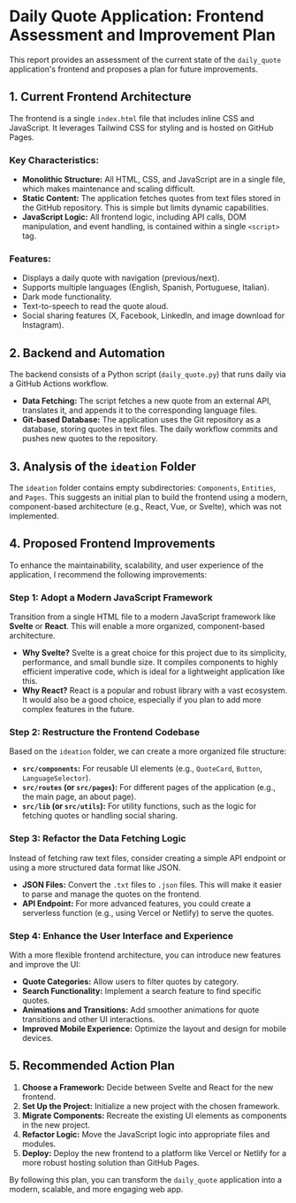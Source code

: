 # Daily Quote Application: Frontend Assessment and Improvement Plan

This report provides an assessment of the current state of the `daily_quote` application's frontend and proposes a plan for future improvements.

## 1. Current Frontend Architecture

The frontend is a single `index.html` file that includes inline CSS and JavaScript. It leverages Tailwind CSS for styling and is hosted on GitHub Pages.

### Key Characteristics:

- **Monolithic Structure:** All HTML, CSS, and JavaScript are in a single file, which makes maintenance and scaling difficult.
- **Static Content:** The application fetches quotes from text files stored in the GitHub repository. This is simple but limits dynamic capabilities.
- **JavaScript Logic:** All frontend logic, including API calls, DOM manipulation, and event handling, is contained within a single `<script>` tag.

### Features:

- Displays a daily quote with navigation (previous/next).
- Supports multiple languages (English, Spanish, Portuguese, Italian).
- Dark mode functionality.
- Text-to-speech to read the quote aloud.
- Social sharing features (X, Facebook, LinkedIn, and image download for Instagram).

## 2. Backend and Automation

The backend consists of a Python script (`daily_quote.py`) that runs daily via a GitHub Actions workflow.

- **Data Fetching:** The script fetches a new quote from an external API, translates it, and appends it to the corresponding language files.
- **Git-based Database:** The application uses the Git repository as a database, storing quotes in text files. The daily workflow commits and pushes new quotes to the repository.

## 3. Analysis of the `ideation` Folder

The `ideation` folder contains empty subdirectories: `Components`, `Entities`, and `Pages`. This suggests an initial plan to build the frontend using a modern, component-based architecture (e.g., React, Vue, or Svelte), which was not implemented.

## 4. Proposed Frontend Improvements

To enhance the maintainability, scalability, and user experience of the application, I recommend the following improvements:

### Step 1: Adopt a Modern JavaScript Framework

Transition from a single HTML file to a modern JavaScript framework like **Svelte** or **React**. This will enable a more organized, component-based architecture.

- **Why Svelte?** Svelte is a great choice for this project due to its simplicity, performance, and small bundle size. It compiles components to highly efficient imperative code, which is ideal for a lightweight application like this.
- **Why React?** React is a popular and robust library with a vast ecosystem. It would also be a good choice, especially if you plan to add more complex features in the future.

### Step 2: Restructure the Frontend Codebase

Based on the `ideation` folder, we can create a more organized file structure:

- **`src/components`:** For reusable UI elements (e.g., `QuoteCard`, `Button`, `LanguageSelector`).
- **`src/routes` (or `src/pages`):** For different pages of the application (e.g., the main page, an about page).
- **`src/lib` (or `src/utils`):** For utility functions, such as the logic for fetching quotes or handling social sharing.

### Step 3: Refactor the Data Fetching Logic

Instead of fetching raw text files, consider creating a simple API endpoint or using a more structured data format like JSON.

- **JSON Files:** Convert the `.txt` files to `.json` files. This will make it easier to parse and manage the quotes on the frontend.
- **API Endpoint:** For more advanced features, you could create a serverless function (e.g., using Vercel or Netlify) to serve the quotes.

### Step 4: Enhance the User Interface and Experience

With a more flexible frontend architecture, you can introduce new features and improve the UI:

- **Quote Categories:** Allow users to filter quotes by category.
- **Search Functionality:** Implement a search feature to find specific quotes.
- **Animations and Transitions:** Add smoother animations for quote transitions and other UI interactions.
- **Improved Mobile Experience:** Optimize the layout and design for mobile devices.

## 5. Recommended Action Plan

1.  **Choose a Framework:** Decide between Svelte and React for the new frontend.
2.  **Set Up the Project:** Initialize a new project with the chosen framework.
3.  **Migrate Components:** Recreate the existing UI elements as components in the new project.
4.  **Refactor Logic:** Move the JavaScript logic into appropriate files and modules.
5.  **Deploy:** Deploy the new frontend to a platform like Vercel or Netlify for a more robust hosting solution than GitHub Pages.

By following this plan, you can transform the `daily_quote` application into a modern, scalable, and more engaging web app.
